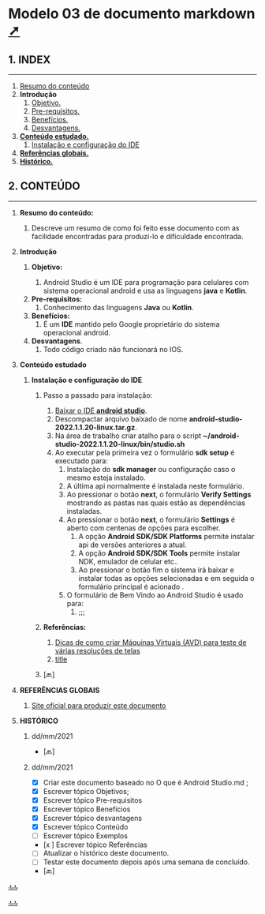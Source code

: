 <!-- markdownlint-disable-next-line -->
<div class="topnav" id="myTopnav"><div w3-include-html="/menu.inc"></div></div>
<!-- markdownlint-disable-next-line -->


<span id="topo"><span>

# Modelo 03 de documento markdown <a href="O que é Android Studio.html" target="_blank" title="Pressione aqui para expandir este documento em nova aba." >  ➚ </a>

## **1. INDEX**

---

1. [Resumo do conteúdo](#id_resumo)
2. **Introdução**
   1. [Objetivo.](#id_objetivo)
   2. [Pre-requisitos.](#id_pre_requisitos)
   3. [Benefícios.](#id_beneficios)
   4. [Desvantagens.](#id_desvantagens)
3. [**Conteúdo estudado.**](#id_Conteudo)
   1. [Instalação e configuração do IDE](#id_assunto01)
4. [**Referências globais.**](#id_referencias)
5. [**Histórico.**](#id_historico)

## **2. CONTEÚDO**

---

1. <span id="id_resumo"><span>**Resumo do conteúdo:**
   1. Descreve um resumo de como foi feito esse documento com as facilidade encontradas para produzi-lo e dificuldade encontrada.

2. **Introdução**
   1. <span id="id_objetivo"><span>**Objetivo:**
      1. Android Studio é um IDE para programação para celulares com sistema operacional android e usa as linguagens **java** e **Kotlin**.
   2. <span id="id_pre_requisitos"></span>**Pre-requisitos:**
      1. Conhecimento das linguagens **Java** ou **Kotlin**.
   3. <span id="id_beneficios"></span>**Benefícios:**
      1. É um **IDE** mantido pelo Google proprietário do sistema operacional android.
   4. <span id="id_desvantagens"></span>**Desvantagens**.
      1. Todo código criado não funcionará no IOS.

3. <span id=id_Conteudo></span>**Conteúdo estudado**
   1. <span id=id_assunto01></span>**Instalação e configuração do IDE**
      1. Passo a passado para instalação:
         1. [Baixar o IDE **android studio**](https://developer.android.com/studio?gclid=CjwKCAiA0JKfBhBIEiwAPhZXD-kbLpG89JHxNXGfCoFxdYterYK_vFBEskd_FprYr5Y8mIkTcyc7tBoCH20QAvD_BwE&gclsrc=aw.ds).
         2. Descompactar arquivo baixado de nome **android-studio-2022.1.1.20-linux.tar.gz**.
         3. Na área de trabalho criar atalho para o script **~/android-studio-2022.1.1.20-linux/bin/studio.sh**
         4. Ao executar pela primeira vez o formulário **sdk setup** é executado para:
            1. Instalação do **sdk manager** ou configuração caso o mesmo esteja instalado.
            2. A última api normalmente é instalada neste formulário.
            3. Ao pressionar o botão **next**, o formulário **Verify Settings** mostrando as pastas nas quais estão as dependências instaladas.
            4. Ao pressionar o botão **next**, o formulário **Settings** é aberto com centenas de opções para escolher.
               1. A opção **Android SDK/SDK Platforms** permite instalar api de versões anteriores a atual.
               2. A opção **Android SDK/SDK Tools** permite instalar NDK, emulador de celular etc..
               3. Ao pressionar o botão fim o sistema irá baixar e instalar todas as opções selecionadas e em seguida o formulário principal é acionado .
            5. O formulário de Bem Vindo ao Android Studio é usado para:
               1. ;;;

         <!-- 5. **Exemplo do Instalação e configuração do IDE**.
            6. Descrição do exemplo

               ```ts
               ``` -->

      2. **Referências:**
         1. [Dicas de como criar Máquinas Virtuais (AVD) para teste de várias resoluções de telas](https://developer.android.com/studio/run/managing-avds?hl=pt-br)
         2. [title](link)

      3. <text onclick="goBack()">[🔙]</text>

4. **REFERÊNCIAS GLOBAIS**<span id=id_referencias></span>
   1. [Site oficial para produzir este documento](#1)

5. <span id="id_historico"><span>**HISTÓRICO**

   1. dd/mm/2021 <!--TODO: HISTÓRICO -->

      - <text onclick="goBack()">[🔙]</text>

   2. dd/mm/2021 <!--FIXME: Falta fazer os item abaixo: -->
      - [x] Criar este documento baseado no O que é Android Studio.md ;
      - [x] Escrever tópico Objetivos;
      - [x] Escrever tópico Pre-requisitos
      - [x] Escrever tópico Benefícios
      - [x] Escrever tópico desvantagens
      - [x] Escrever tópico Conteúdo
      - [ ] Escrever tópico Exemplos
      - [x ] Escrever tópico Referências
      - [ ] Atualizar o histórico deste documento.
      - [ ] Testar este documento depois após uma semana de concluído.

      - <text onclick="goBack()">[🔙]</text>

[🔝🔝](#topo "Retorna ao topo")

 <script>    function goBack() {    window.history.back()}</script>

<!-- markdownlint-disable-next-line -->
<script>  includeHTML(); FixHeader(window,"myHeader"); </script>
[🔝🔝](#topo "Retorna ao topo")